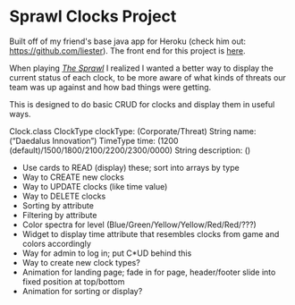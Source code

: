 # Sprawl Clocks Project
Built off of my friend's base java app for Heroku (check him out: https://github.com/liester). The front end for this project is [here](https://github.com/skylersidner/sprawl-clocks-front).

When playing *[The Sprawl](https://www.kickstarter.com/projects/ardensludere/the-sprawl-cyberpunk-roleplaying-powered-by-the-ap)* I realized I wanted a better way to display the current status of each clock, to be more aware of what kinds of threats our team was up against and how bad things were getting.

This is designed to do basic CRUD for clocks and display them in useful ways.

Clock.class
ClockType clockType: (Corporate/Threat)
String name: (“Daedalus Innovation”)
TimeType time: (1200 (default)/1500/1800/2100/2200/2300/0000)
String description: ()
 
 
* Use cards to READ (display) these; sort into arrays by type
* Way to CREATE new clocks
* Way to UPDATE clocks (like time value)
* Way to DELETE clocks
* Sorting by attribute
* Filtering by attribute
* Color spectra for level (Blue/Green/Yellow/Yellow/Red/Red/???)
* Widget to display time attribute that resembles clocks from game and colors accordingly
* Way for admin to log in; put C*UD behind this
* Way to create new clock types?
* Animation for landing page; fade in for page, header/footer slide into fixed position at top/bottom
* Animation for sorting or display?
